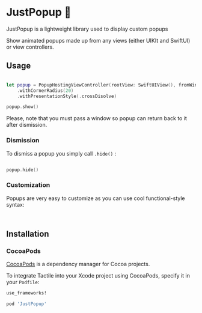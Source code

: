 # JustPopup 🤩

JustPopup is a lightweight library used to display custom popups 

Show animated popups made up from any views (either UIKIt and SwiftUI) or view controllers. 

## Usage

```swift

let popup = PopupHostingViewController(rootView: SwiftUIView(), fromWindow: currentWindow)
    .withCornerRadius(20)
    .withPresentationStyle(.crossDisolve)

popup.show()

```

Please, note that you must pass a window so popup can return back to it after dismission.

### Dismission

To dismiss a popup you simply call  `.hide()` :

```swift

popup.hide()

```

### Customization

Popups are very easy to customize as you can use cool functional-style syntax:

```swift



```

## Installation 

### CocoaPods

[CocoaPods](http://cocoapods.org) is a dependency manager for Cocoa projects.

To integrate Tactile into your Xcode project using CocoaPods, specify it in your `Podfile`:

```ruby
use_frameworks!

pod 'JustPopup'

```

